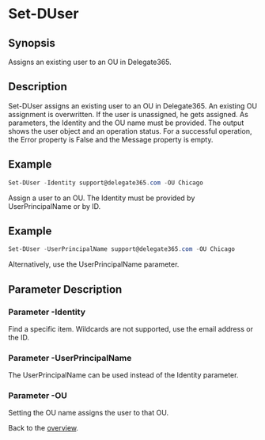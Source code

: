 # Set-DUser

## Synopsis
Assigns an existing user to an OU in Delegate365.

## Description
Set-DUser assigns an existing user to an OU in Delegate365.
An existing OU assignment is overwritten. If the user is unassigned, he gets assigned.
As parameters, the Identity and the OU name must be provided. 
The output shows the user object and an operation status.
For a successful operation, the Error property is False and the Message property is empty.

## Example
```powershell
Set-DUser -Identity support@delegate365.com -OU Chicago
```
Assign a user to an OU. The Identity must be provided by UserPrincipalName or by ID.

## Example
```powershell
Set-DUser -UserPrincipalName support@delegate365.com -OU Chicago
```
Alternatively, use the UserPrincipalName parameter.

## Parameter Description
### Parameter -Identity
Find a specific item. Wildcards are not supported, use the email address or the ID.
### Parameter -UserPrincipalName
The UserPrincipalName can be used instead of the Identity parameter.
### Parameter -OU
Setting the OU name assigns the user to that OU.

Back to the [overview](https://github.com/delegate365/PowerShell).
